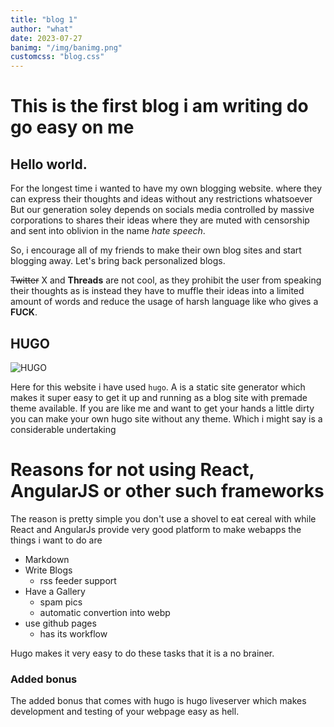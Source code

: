 ```yaml
---
title: "blog 1"
author: "what"
date: 2023-07-27
banimg: "/img/banimg.png"
customcss: "blog.css"
---
```


# This is the first blog i am writing do go easy on me

## Hello world.

For the longest time i wanted to have my own blogging website.
where they can express their thoughts and ideas without any restrictions whatsoever
But our generation soley depends on socials media controlled by massive corporations
to shares their ideas where they are muted with censorship and sent into oblivion
in the name _hate speech_.

So, i encourage all of my friends to make their own blog sites and start blogging away.
Let's bring back personalized blogs.

~~Twitter~~ X and **Threads** are not cool, as they prohibit the user from speaking their thoughts as is
instead they have to muffle their ideas into a limited amount of words and reduce the usage of harsh language
like who gives a **FUCK**.

## HUGO

![HUGO](https://d33wubrfki0l68.cloudfront.net/c38c7334cc3f23585738e40334284fddcaf03d5e/2e17c/images/hugo-logo-wide.svg)

Here for this website i have used `hugo`. A is a static site generator
which makes it super easy to get it up and running as a blog site with premade theme available.
If you are like me and want to get your hands a little dirty you can make your own hugo site without any theme.
Which i might say is a considerable undertaking

# Reasons for not using React, AngularJS or other such frameworks

The reason is pretty simple you don't use a shovel to eat cereal with
while React and AngularJs provide very good platform to make webapps
the things i want to do are

- Markdown
- Write Blogs
  - rss feeder support
- Have a Gallery
  - spam pics
  - automatic convertion into webp
- use github pages
  - has its workflow

Hugo makes it very easy to do these tasks that it is a no brainer.

### Added bonus

The added bonus that comes with hugo is hugo liveserver
which makes development and testing of your webpage easy as hell.
